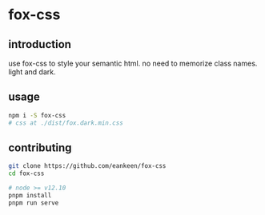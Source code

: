# fox-css

## introduction

use fox-css to style your semantic html. no need to memorize class names. light and dark.

## usage

```sh
npm i -S fox-css
# css at ./dist/fox.dark.min.css
```

## contributing

```sh
git clone https://github.com/eankeen/fox-css
cd fox-css

# node >= v12.10
pnpm install
pnpm run serve
```

